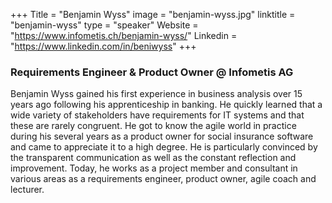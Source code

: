 +++
Title = "Benjamin Wyss"
image = "benjamin-wyss.jpg"
linktitle = "benjamin-wyss"
type = "speaker"
Website = "https://www.infometis.ch/benjamin-wyss/"
Linkedin = "https://www.linkedin.com/in/beniwyss"
+++

### Requirements Engineer & Product Owner @ Infometis AG
Benjamin Wyss gained his first experience in business analysis over 15 years ago following his apprenticeship in banking. He quickly learned that a wide variety of stakeholders have requirements for IT systems and that these are rarely congruent.
He got to know the agile world in practice during his several years as a product owner for social insurance software and came to appreciate it to a high degree. He is particularly convinced by the transparent communication as well as the constant reflection and improvement. Today, he works as a project member and consultant in various areas as a requirements engineer, product owner, agile coach and lecturer.